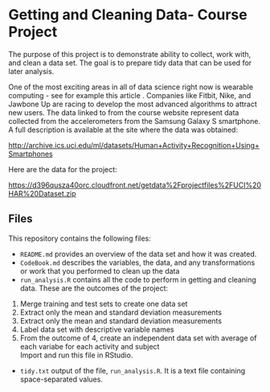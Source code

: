 # Getting and Cleaning Data- Course Project

The purpose of this project is to demonstrate ability to collect, work with, and clean a data set. The goal is to prepare tidy data that can be used for later analysis.

One of the most exciting areas in all of data science right now is wearable computing - see for example this article . Companies like Fitbit, Nike, and Jawbone Up are racing to develop the most advanced algorithms to attract new users. The data linked to from the course website represent data collected from the accelerometers from the Samsung Galaxy S smartphone. A full description is available at the site where the data was obtained:

http://archive.ics.uci.edu/ml/datasets/Human+Activity+Recognition+Using+Smartphones

Here are the data for the project:

https://d396qusza40orc.cloudfront.net/getdata%2Fprojectfiles%2FUCI%20HAR%20Dataset.zip

## Files
This repository contains the following files:
- `README.md` provides an overview of the data set and how it was created.
- `CodeBook.md` describes the variables, the data, and any transformations or work that you performed to clean up the data
- `run_analysis.R` contains all the code to perform in getting and cleaning data. These are the outcomes of the project: 
1. Merge training and test sets to create one data set
2. Extract only the mean and standard deviation measurements
3. Extract only the mean and standard deviation measurements
4. Label data set with descriptive variable names
5. From the outcome of 4, create an independent data set with average of each variabe for each activity and subject  
  Import and run this file in RStudio.
- `tidy.txt` output of the file, `run_analysis.R`. It is a text file containing space-separated values.
